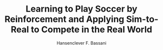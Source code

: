 ---
paperId: 30
author: Hansenclever F. Bassani
publicationauthor: Bassani, H. F.
title: Learning to Play Soccer by Reinforcement and Applying Sim-to-Real to Compete in the Real World
pdf: --
poster: --
alt: --
type: Poster
topic: FAT
link: --
conference: neurips
year: 2019
tags: neurips-2019
location: Vancouver, Canada
---